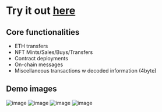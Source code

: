 # Try it out [here](https://t.me/txTrackBot)

## Core functionalities
* ETH transfers
*	NFT Mints/Sales/Buys/Transfers
*	Contract deployments
*	On-chain messages
*	Miscellaneous transactions w decoded information (4byte)


##  Demo images
![image](https://user-images.githubusercontent.com/63389110/183691171-0aaab1f2-5083-4594-939a-ea2229a079ce.png)
![image](https://user-images.githubusercontent.com/63389110/183691210-45a55076-2740-4605-abe1-540f0208e352.png)
![image](https://user-images.githubusercontent.com/63389110/183691250-db04121e-6bee-41d1-b650-d9f245f5880d.png)
![image](https://user-images.githubusercontent.com/63389110/183693676-d720e2c2-c4cc-423f-bacf-7f3d2a072f4b.png)
